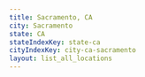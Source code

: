 ```yaml
---
title: Sacramento, CA
city: Sacramento
state: CA
stateIndexKey: state-ca
cityIndexKey: city-ca-sacramento
layout: list_all_locations
---
```


